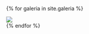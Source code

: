 {% for galeria in site.galeria %}
    <div class="col-sm-6">
        <img src="{{galeria.image}}">
    </div>
{% endfor %}
